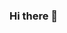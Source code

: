 ### Hi there 👋

<!--
**MartinSteinmayer/MartinSteinmayer** is a ✨ _special_ ✨ repository because its `README.md` (this file) appears on your GitHub profile.

Here are some ideas to get you started:

- 🔭 I’m currently working on ...
- 🌱 I’m currently learning ...
- 👯 I’m looking to collaborate on ...
- 🤔 I’m looking for help with ...
- 💬 Ask me about ...
- 📫 How to reach me: ...
- 😄 Pronouns: ...
- ⚡ Fun fact: ...
-->

<div>    
<a href="github.com/MartinSteinmayer">      
<img height= "167em" src="https://github-readme-stats.vercel.app/api?username=MartinSteinmayer&show_icons=true&theme=github_dark%22/%3E>      
<img height= "167em" src="https://github-readme-stats.vercel.app/api/top-langs/?username=MartinSteinmayer&layout=compact&theme=github_dark%22/%3E>      
</div>



